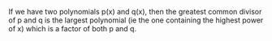 If we have two polynomials p(x) and q(x), then the greatest common
divisor of p and q is the largest polynomial (ie the one containing the
highest power of x) which is a factor of both p and q.
